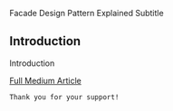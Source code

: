 Facade Design Pattern Explained
Subtitle

## Introduction
Introduction

[Full Medium Article](https://medium.com/@fedcal)


```
Thank you for your support!
```
